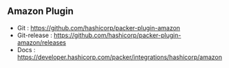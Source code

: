 ## Amazon Plugin 
- Git           : https://github.com/hashicorp/packer-plugin-amazon
- Git-release   : https://github.com/hashicorp/packer-plugin-amazon/releases
- Docs          : https://developer.hashicorp.com/packer/integrations/hashicorp/amazon
